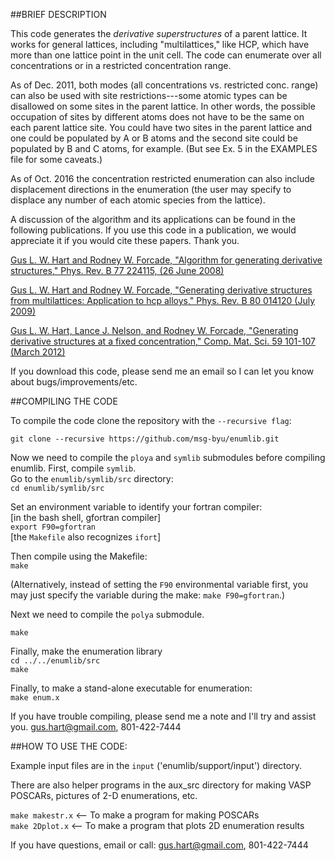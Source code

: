 ##BRIEF DESCRIPTION

This code generates the *derivative superstructures* of a parent
lattice. It works for general lattices, including "multilattices," like
HCP, which have more than one lattice point in the unit cell. The code can enumerate over all concentrations or in a restricted concentration range.

As of Dec. 2011, both modes (all concentrations vs. restricted
conc. range) can also be used with site restrictions---some atomic
types can be disallowed on some sites in the parent lattice. In other
words, the possible occupation of sites by different atoms does not
have to be the same on each parent lattice site. You could have two
sites in the parent lattice and one could be populated by A or B atoms
and the second site could be populated by B and C atoms, for
example. (But see Ex. 5 in the EXAMPLES file for some caveats.)

As of Oct. 2016 the concentration restricted enumeration can also
include displacement directions in the enumeration (the user may
specify to displace any number of each atomic species from the
lattice).

A discussion of the algorithm and its applications can be found in the
following publications. If you use this code in a publication, we
would appreciate it if you would cite these papers. Thank you.


[Gus L. W. Hart and Rodney W. Forcade, "Algorithm for generating
derivative structures," Phys. Rev. B 77 224115, (26 June 2008)](http://msg.byu.edu/papers/GLWHart_enumeration.pdf)

[Gus L. W. Hart and Rodney W. Forcade, "Generating derivative
structures from multilattices: Application to hcp alloys,"
Phys. Rev. B 80 014120 (July 2009)](http://msg.byu.edu/papers/multi.pdf)

[Gus L. W. Hart, Lance J. Nelson, and Rodney W. Forcade, "Generating
derivative structures at a fixed concentration," Comp. Mat. Sci. 59
101-107 (March 2012)](http://msg.byu.edu/papers/enum3.pdf)

If you download this code, please send me an email so I can let you
know about bugs/improvements/etc.


##COMPILING THE CODE

To compile the code clone the repository with the `--recursive flag`:

```
git clone --recursive https://github.com/msg-byu/enumlib.git
```

Now we need to compile the `ploya` and `symlib` submodules before
compiling enumlib. First, compile `symlib`.   
Go to the `enumlib/symlib/src` directory:  
```cd enumlib/symlib/src```

Set an environment variable to identify your fortran compiler:  
[in the bash shell, gfortran compiler]  
```export F90=gfortran```  
[the `Makefile` also recognizes `ifort`]

Then compile using the Makefile:  
`make`

(Alternatively, instead of setting the `F90` environmental variable first, you may just specify the variable during the make: `make F90=gfortran`.)

Next we need to compile the `polya` submodule.
```cd ../../polya/fortran/
make
```

Finally, make the enumeration library  
```cd ../../enumlib/src```  
`make`

Finally, to make a stand-alone executable for enumeration:  
```make enum.x```

If you have trouble compiling, please send me a note and I'll try and
assist you.  gus.hart@gmail.com, 801-422-7444

##HOW TO USE THE CODE:

Example input files are in the `input` ('enumlib/support/input') directory. 

There are also helper programs in the aux_src directory for making VASP POSCARs, pictures of
2-D enumerations, etc.

`make makestr.x`  <-- To make a program for making POSCARs  
`make 2Dplot.x` <-- To make a program that plots 2D enumeration results

If you have questions, email or call: gus.hart@gmail.com, 801-422-7444


